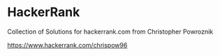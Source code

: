 # HackerRank
Collection of Solutions for hackerrank.com from Christopher Powroznik

https://www.hackerrank.com/chrispow96
